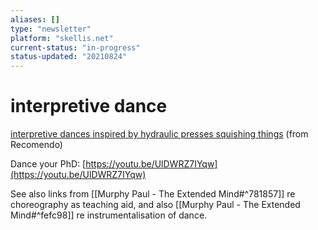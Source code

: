 ```yaml
---
aliases: []
type: "newsletter"
platform: "skellis.net"
current-status: "in-progress"
status-updated: "20210824"
---
```


# interpretive dance

[interpretive dances inspired by hydraulic presses squishing things](https://boingboing.net/2021/08/19/watch-wonderfully-funny-and-freaky-interpretive-dances-inspired-by-hydraulic-presses-squishing-things.html) (from Recomendo)

Dance your PhD: [https://youtu.be/UlDWRZ7IYqw](https://youtu.be/UlDWRZ7IYqw)

See also links from [[Murphy Paul - The Extended Mind#^781857]] re choreography as teaching aid, and also [[Murphy Paul - The Extended Mind#^fefc98]] re instrumentalisation of dance. 